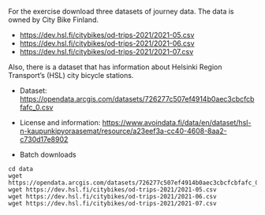 For the exercise download three datasets of journey data. The data is owned by City Bike Finland.

* https://dev.hsl.fi/citybikes/od-trips-2021/2021-05.csv
* https://dev.hsl.fi/citybikes/od-trips-2021/2021-06.csv
* https://dev.hsl.fi/citybikes/od-trips-2021/2021-07.csv

Also, there is a dataset that has information about Helsinki Region Transport’s (HSL) city bicycle stations.

* Dataset: https://opendata.arcgis.com/datasets/726277c507ef4914b0aec3cbcfcbfafc_0.csv
* License and information: https://www.avoindata.fi/data/en/dataset/hsl-n-kaupunkipyoraasemat/resource/a23eef3a-cc40-4608-8aa2-c730d17e8902

* Batch downloads
```
cd data
wget https://opendata.arcgis.com/datasets/726277c507ef4914b0aec3cbcfcbfafc_0.csv
wget https://dev.hsl.fi/citybikes/od-trips-2021/2021-05.csv
wget https://dev.hsl.fi/citybikes/od-trips-2021/2021-06.csv
wget https://dev.hsl.fi/citybikes/od-trips-2021/2021-07.csv
```
